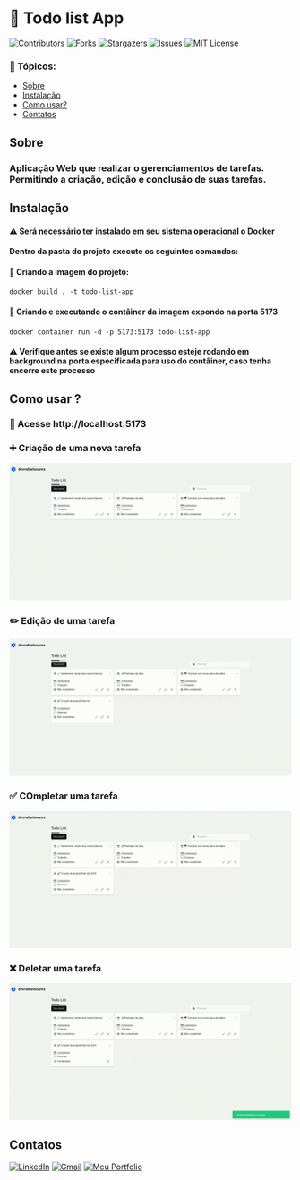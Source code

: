 # 📑 Todo list App

[![Contributors][contributors-shield]][contributors-url] [![Forks][forks-shield]][forks-url] [![Stargazers][stars-shield]][stars-url] [![Issues][issues-shield]][issues-url] [![MIT License][license-shield]][license-url]

### 📑 Tópicos:

-   [Sobre](#sobre)
-   [Instalação](#instalação)
-   [Como usar?](#como-usar)
-   [Contatos](#contatos)

## Sobre

### Aplicação Web que realizar o gerenciamentos de tarefas. Permitindo a criação, edição e conclusão de suas tarefas.

## Instalação

#### ⚠️ Será necessário ter instalado em seu sistema operacional o Docker

#### Dentro da pasta do projeto execute os seguintes comandos:

#### 📌 Criando a imagem do projeto:

```docker
docker build . -t todo-list-app
```

#### 📌 Criando e executando o contâiner da imagem expondo na porta 5173

```docker
docker container run -d -p 5173:5173 todo-list-app
```

#### ⚠️ Verifique antes se existe algum processo esteje rodando em background na porta especificada para uso do contâiner, caso tenha encerre este processo

## Como usar ?

### 📍 Acesse http://localhost:5173

### ➕ Criação de uma nova tarefa

<div align="center">
    <img src="docs/create-task-example.gif">
</div>

### ✏️ Edição de uma tarefa

<div align="center">
    <img src="docs/edit-task-example.gif">
</div>

### ✅ COmpletar uma tarefa

<div align="center">
    <img src="docs/complete-task-example.gif">
</div>

### ❌ Deletar uma tarefa

<div align="center">
    <img src="docs/delete-task-example.gif">
</div>

## Contatos

[![LinkedIn][linkedin-shield]][linkedin-url] [![Gmail][gmail-shield]][gmail-url] [![Meu Portfolio][me-portfolio-shield]][me-portfolio-url]

[contributors-shield]: https://img.shields.io/github/contributors/devrafaelsoares/todo-list.svg?style=for-the-badge
[contributors-url]: https://github.com/devrafaelsoares/todo-list/graphs/contributors
[forks-shield]: https://img.shields.io/github/forks/devrafaelsoares/todo-list.svg?style=for-the-badge
[forks-url]: https://github.com/devrafaelsoares/todo-list/network/members
[stars-shield]: https://img.shields.io/github/stars/github-profiles-app/react-countdown.svg?style=for-the-badge
[stars-url]: https://github.com/devrafaelsoares/todo-list/stargazers
[issues-shield]: https://img.shields.io/github/issues/devrafaelsoares/todo-list.svg?style=for-the-badge
[issues-url]: https://github.com/devrafaelsoares/todo-list/issues
[license-shield]: https://img.shields.io/github/license/devrafaelsoares/todo-list.svg?style=for-the-badge
[license-url]: https://github.com/devrafaelsoares/todo-list/blob/master/LICENSE
[license-url]: https://github.com/devrafaelsoares/store-api-restful/blob/master/LICENSE
[linkedin-shield]: https://img.shields.io/badge/LinkedIn-0077B5?style=for-the-badge&logo=linkedin&logoColor=white
[linkedin-url]: https://www.linkedin.com/in/rafael-henrique-soares-de-freitas-2a667a23a/
[gmail-shield]: https://img.shields.io/badge/Gmail-D14836?style=for-the-badge&logo=gmail&logoColor=white
[gmail-url]: mailto:rafael.soares.developer@gmail.com
[me-portfolio-shield]: https://img.shields.io/badge/website-000000?style=for-the-badge&logo=About.me&logoColor=white
[me-portfolio-url]: https://devrafaelsoares.vercel.app
